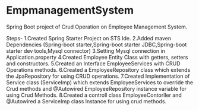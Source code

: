# EmpmanagementSystem
Spring Boot project of Crud Operation on Employee Management System.

Steps- 
1.Created Spring Starter Project on STS Ide.
2.Added maven Dependencies (Spring-boot starter,Spring-boot starter JDBC,Spring-boot starter dev tools,Mysql connector)
3.Setting Mysql connection in Application.property
4.Created Employee Entity Class with getters, setters and constructors.
5.Created an Interface EmployeeServices with CRUD Operations methods.
6.Created a EmployeeRepository class which extends the JpaRepository for using CRUD operations.
7.Created Implementation of Service class (ServiceImp) which extends EmployeeServices to override the Crud methods and @Autowired EmployeeRepository instance
 variable for using Crud Methods.
8.Created a controll class EmployeeContorller and @Autowired a ServiceImp class Instance for using crud methods.
